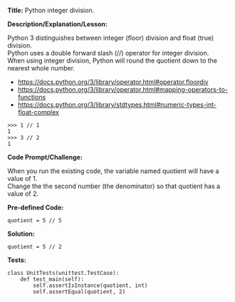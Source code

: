 __Title:__ Python integer division.

__Description/Explanation/Lesson:__

Python 3 distinguishes between integer (floor) division and float (true) division.  
Python uses a double forward slash (//) operator for integer division.  
When using integer division, Python will round the quotient down to the nearest whole number.  
- https://docs.python.org/3/library/operator.html#operator.floordiv
- https://docs.python.org/3/library/operator.html#mapping-operators-to-functions
- https://docs.python.org/3/library/stdtypes.html#numeric-types-int-float-complex
```
>>> 1 // 1
1
>>> 3 // 2
1
```

__Code Prompt/Challenge:__

When you run the existing code, the variable named quotient will have a value of 1.  
Change the the second number (the denominator) so that quotient has a value of 2.

__Pre-defined Code:__
```
quotient = 5 // 5
```

__Solution:__
```
quotient = 5 // 2
```
__Tests:__
```
class UnitTests(unittest.TestCase):
    def test_main(self):
        self.assertIsInstance(quotient, int)
        self.assertEqual(quotient, 2)
```
